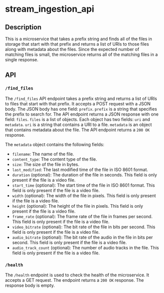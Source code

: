 # stream_ingestion_api

## Description

This is a microservice that takes a prefix string and finds all of the files in storage that start with that prefix and returns a list of URIs to those files along with metadata about the files. Since the expected number of matching files is small, the microservice returns all of the matching files in a single response.

## API

### `/find_files`

The `/find_files` API endpoint takes a prefix string and returns a list of URIs to files that start with that prefix. It accepts a POST request with a JSON body. The JSON body has one field: `prefix`. `prefix` is a string that specifies the prefix to search for. The API endpoint returns a JSON response with one field: `files`. `files` is a list of objects. Each object has two fields: `uri` and `metadata`. `uri` is a string that contains a URI to a file. `metadata` is an object that contains metadata about the file. The API endpoint returns a `200 OK` response.

The `metadata` object contains the following fields:

- `filename`: The name of the file.
- `content_type`: The content type of the file.
- `size`: The size of the file in bytes.
- `last_modified`: The last modified time of the file in ISO 8601 format.
- `duration` (optional): The duration of the file in seconds. This field is only present if the file is a video file.
- `start_time` (optional): The start time of the file in ISO 8601 format. This field is only present if the file is a video file.
- `width` (optional): The width of the file in pixels. This field is only present if the file is a video file.
- `height` (optional): The height of the file in pixels. This field is only present if the file is a video file.
- `frame_rate` (optional): The frame rate of the file in frames per second. This field is only present if the file is a video file.
- `video_bitrate` (optional): The bit rate of the file in bits per second. This field is only present if the file is a video file.
- `audio_bitrate` (optional): The bit rate of the audio in the file in bits per second. This field is only present if the file is a video file.
- `audio_track_count` (optional): The number of audio tracks in the file. This field is only present if the file is a video file.

### `/health`

The `/health` endpoint is used to check the health of the microservice. It accepts a GET request. The endpoint returns a `200 OK` response. The response body is empty.
